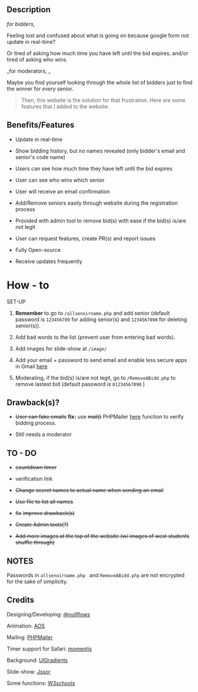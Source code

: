 ## Description 

_for bidders,_

Feeling lost and confused about what is going on because google form not update in real-time?  

Or tired of asking how much time you have left until the bid expires, and/or tired of asking who wins.

_for moderators, _

Maybe you find yourself looking through the whole list of bidders just to find the winner for _every_ senior.

> Then, this website is the solution for that frustration. Here are some features that _I_ added to the website:

## Benefits/Features

+ Update in real-time

+ Show bidding history, but no names revealed (only bidder's email and senior's code name)

+ Users can see how much time they have left until the bid expires

+ User can see who wins which senior

+ User will receive an email confirmation 

+ Add/Remove seniors easily through website during the registration process

+ Provided with admin tool to remove bid(s) with ease if the bid(s) is/are not legit 

+ User can request features, create PR(s) and report issues

+ Fully Open-source

+ Receive updates frequently 

# How - to

SET-UP

1. **Remember** to go to ```/allsenoirname.php``` and add senior (default password is ```123456789``` for adding senior(s) and ```1234567890``` for deleting senior(s)).

2. Add bad words to the list (prevent user from entering bad words). 

3. Add images for slide-show at ```/image/```

3. Add your email + password to send email and enable less secure apps in Gmail [here](https://support.google.com/accounts/answer/6010255?hl=en)

4. Moderating, if the bid(s) is/are not legit, go to ``` /RemoveABidd.php ``` to remove lastest bid (default password is ```01234567890``` ) 

## Drawback(s)?

+ ~~User can fake emails~~
**fix:**
use ~~mail()~~ PHPMailer [here](https://github.com/PHPMailer/PHPMailer) function to verify bidding process. 

+ Still needs a moderator

## TO - DO

+ ~~countdown timer~~

+ verification link

+ ~~Change secret names to actual name when sending an email~~

+ ~~Use file to list all names~~

+ ~~fix~~ ~~improve drawback(s)~~

+ ~~Create Admin tools(?)~~

+ ~~Add more images at the top of the website (w/ images of west students shuffle through)~~

## NOTES

Passwords in ```allsenoirname.php ``` and ``` RemoveABidd.php ``` are not encrypted for the sake of simplicity.

## Credits

Designing/Developing: [@nullflows](https://github.com/nullflows)

Animation: [AOS](https://michalsnik.github.io/aos/) 

Mailing: [PHPMailer](https://github.com/PHPMailer/PHPMailer) 

Timer support for Safari: [momentjs](https://momentjs.com/)

Background: [UIGradients](https://uigradients.com/#Terminal)

Slide-show: [Jssor](https://www.jssor.com/)

Some functions: [W3schools](https://www.w3schools.com/)

